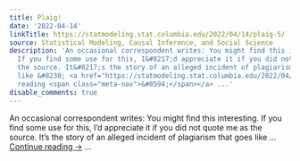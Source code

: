 ```yaml
---
title: Plaig!
date: '2022-04-14'
linkTitle: https://statmodeling.stat.columbia.edu/2022/04/14/plaig-5/
source: Statistical Modeling, Causal Inference, and Social Science
description: 'An occasional correspondent writes: You might find this interesting.
  If you find some use for this, I&#8217;d appreciate it if you did not quote me as
  the source. It&#8217;s the story of an alleged incident of plagiarism that goes
  like &#8230; <a href="https://statmodeling.stat.columbia.edu/2022/04/14/plaig-5/">Continue
  reading <span class="meta-nav">&#8594;</span></a> ...'
disable_comments: true
---
```

An occasional correspondent writes: You might find this interesting. If you find some use for this, I&#8217;d appreciate it if you did not quote me as the source. It&#8217;s the story of an alleged incident of plagiarism that goes like &#8230; <a href="https://statmodeling.stat.columbia.edu/2022/04/14/plaig-5/">Continue reading <span class="meta-nav">&#8594;</span></a> ...